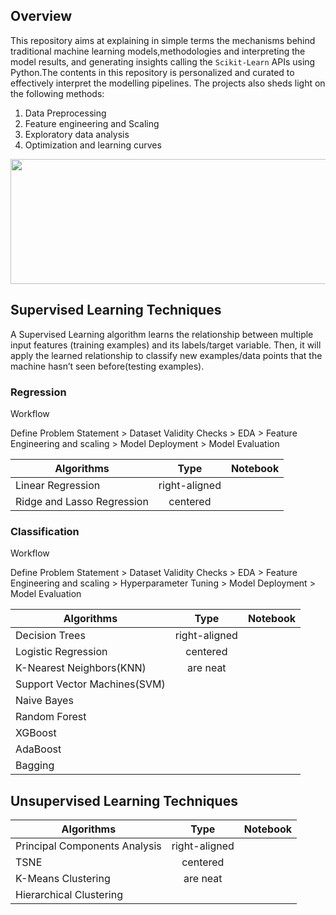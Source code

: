 ## Overview 

This repository aims at explaining in simple terms the mechanisms behind traditional machine learning models,methodologies and interpreting the model results, and generating insights calling the `Scikit-Learn` APIs using Python.The contents in this repository is personalized and curated to effectively interpret the modelling pipelines. The projects also sheds light on the following methods:

1. Data Preprocessing
2. Feature engineering and Scaling  
3. Exploratory data analysis
4. Optimization and learning curves

<p align="center">
<img src="https://i.imgur.com/dkaSdQ1.png" width="550" height="200" />
</p>




## Supervised Learning Techniques

A Supervised Learning algorithm learns the relationship between multiple input features (training examples) and its labels/target variable. Then, it will apply the learned relationship to classify new examples/data points that the machine hasn’t seen before(testing examples).

### Regression

Workflow 

Define Problem Statement > Dataset Validity Checks > EDA > Feature Engineering and scaling > Model Deployment > Model Evaluation


| Algorithms       |  Type          | Notebook |
| ------------- |:-------------:| -----:|
| Linear Regression | right-aligned |  |
| Ridge and Lasso Regression | centered      |    |


### Classification

Workflow

Define Problem Statement > Dataset Validity Checks > EDA > Feature Engineering and scaling > Hyperparameter Tuning > Model Deployment > Model Evaluation

| Algorithms       |  Type          | Notebook |
| ------------- |:-------------:| -----:|
| Decision Trees | right-aligned |  |
| Logistic Regression | centered      |    |
| K-Nearest Neighbors(KNN) | are neat |    |
| Support Vector Machines(SVM) |  |    |
| Naive Bayes |  |    |
| Random Forest |  |    |
| XGBoost |  |    |
| AdaBoost |  |    |
| Bagging |  |    |



## Unsupervised Learning Techniques


| Algorithms       |  Type          | Notebook |
| ------------- |:-------------:| -----:|
| Principal Components Analysis | right-aligned |  |
| TSNE| centered      |    |
| K-Means Clustering | are neat |    |
| Hierarchical Clustering |  |    |
